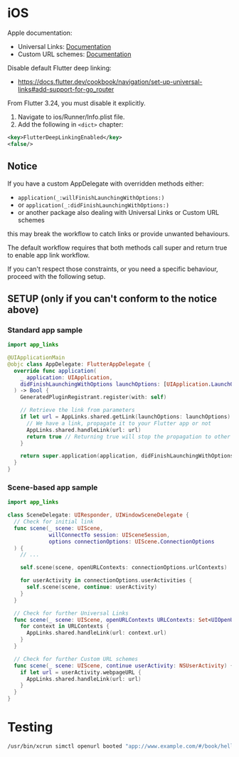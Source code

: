 # iOS

Apple documentation:
- Universal Links: [Documentation](https://developer.apple.com/documentation/safariservices/supporting_associated_domains)
- Custom URL schemes: [Documentation](https://developer.apple.com/documentation/xcode/allowing_apps_and_websites_to_link_to_your_content/defining_a_custom_url_scheme_for_your_app)

Disable default Flutter deep linking:
- https://docs.flutter.dev/cookbook/navigation/set-up-universal-links#add-support-for-go_router

From Flutter 3.24, you must disable it explicitly.
1. Navigate to ios/Runner/Info.plist file. 
2. Add the following in `<dict>` chapter:
```xml
<key>FlutterDeepLinkingEnabled</key>
<false/>
```

## Notice

If you have a custom AppDelegate with overridden methods either:
- `application(_:willFinishLaunchingWithOptions:)`
- or `application(_:didFinishLaunchingWithOptions:)`
- or another package also dealing with Universal Links or Custom URL schemes

this may break the workflow to catch links or provide unwanted behaviours.

The default workflow requires that both methods call super and return true to enable app link workflow.

If you can't respect those constraints, or you need a specific behaviour, proceed with the following setup.

## SETUP (only if you can't conform to the notice above)

### Standard app sample

```swift
import app_links

@UIApplicationMain
@objc class AppDelegate: FlutterAppDelegate {
  override func application(
    _ application: UIApplication,
    didFinishLaunchingWithOptions launchOptions: [UIApplication.LaunchOptionsKey: Any]?
  ) -> Bool {
    GeneratedPluginRegistrant.register(with: self)

    // Retrieve the link from parameters
    if let url = AppLinks.shared.getLink(launchOptions: launchOptions) {
      // We have a link, propagate it to your Flutter app or not
      AppLinks.shared.handleLink(url: url)
      return true // Returning true will stop the propagation to other packages
    }

    return super.application(application, didFinishLaunchingWithOptions: launchOptions)
  }
}
```


### Scene-based app sample

```swift
import app_links

class SceneDelegate: UIResponder, UIWindowSceneDelegate {
  // Check for initial link
  func scene(_ scene: UIScene,
             willConnectTo session: UISceneSession,
             options connectionOptions: UIScene.ConnectionOptions
  ) {
    // ...

    self.scene(scene, openURLContexts: connectionOptions.urlContexts)

    for userActivity in connectionOptions.userActivities {
      self.scene(scene, continue: userActivity)
    }
  }

  // Check for further Universal Links
  func scene(_ scene: UIScene, openURLContexts URLContexts: Set<UIOpenURLContext>) {
    for context in URLContexts {
      AppLinks.shared.handleLink(url: context.url)
    }
  }

  // Check for further Custom URL schemes
  func scene(_ scene: UIScene, continue userActivity: NSUserActivity) {
    if let url = userActivity.webpageURL {
      AppLinks.shared.handleLink(url: url)
    }
  }
}
```

# Testing

```sh
/usr/bin/xcrun simctl openurl booted "app://www.example.com/#/book/hello-world"
```